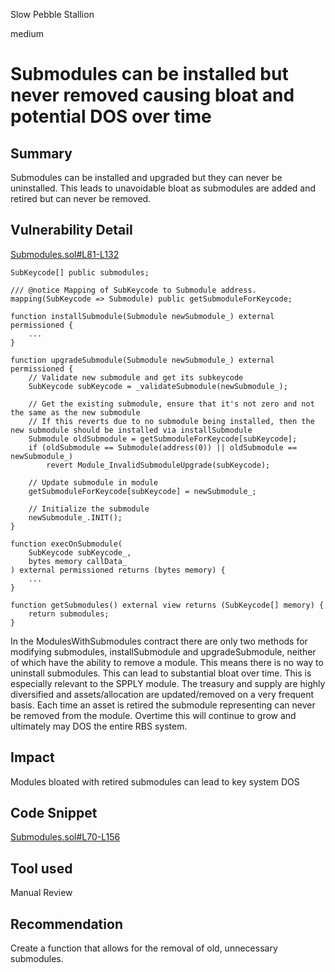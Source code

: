 Slow Pebble Stallion

medium

# Submodules can be installed but never removed causing bloat and potential DOS over time

## Summary

Submodules can be installed and upgraded but they can never be uninstalled. This leads to unavoidable bloat as submodules are added and retired but can never be removed.

## Vulnerability Detail

[Submodules.sol#L81-L132](https://github.com/sherlock-audit/2023-11-olympus/blob/main/bophades/src/Submodules.sol#L81-L132)

    SubKeycode[] public submodules;

    /// @notice Mapping of SubKeycode to Submodule address.
    mapping(SubKeycode => Submodule) public getSubmoduleForKeycode;

    function installSubmodule(Submodule newSubmodule_) external permissioned {
        ...
    }

    function upgradeSubmodule(Submodule newSubmodule_) external permissioned {
        // Validate new submodule and get its subkeycode
        SubKeycode subKeycode = _validateSubmodule(newSubmodule_);

        // Get the existing submodule, ensure that it's not zero and not the same as the new submodule
        // If this reverts due to no submodule being installed, then the new submodule should be installed via installSubmodule
        Submodule oldSubmodule = getSubmoduleForKeycode[subKeycode];
        if (oldSubmodule == Submodule(address(0)) || oldSubmodule == newSubmodule_)
            revert Module_InvalidSubmoduleUpgrade(subKeycode);

        // Update submodule in module
        getSubmoduleForKeycode[subKeycode] = newSubmodule_;

        // Initialize the submodule
        newSubmodule_.INIT();
    }

    function execOnSubmodule(
        SubKeycode subKeycode_,
        bytes memory callData_
    ) external permissioned returns (bytes memory) {
        ...
    }

    function getSubmodules() external view returns (SubKeycode[] memory) {
        return submodules;
    }

In the ModulesWithSubmodules contract there are only two methods for modifying submodules, installSubmodule and upgradeSubmodule, neither of which have the ability to remove a module. This means there is no way to uninstall submodules. This can lead to substantial bloat over time. This is especially relevant to the SPPLY module. The treasury and supply are highly diversified and assets/allocation are updated/removed on a very frequent basis. Each time an asset is retired the submodule representing can never be removed from the module. Overtime this will continue to grow and ultimately may DOS the entire RBS system.

## Impact

Modules bloated with retired submodules can lead to key system DOS

## Code Snippet

[Submodules.sol#L70-L156](https://github.com/sherlock-audit/2023-11-olympus/blob/main/bophades/src/Submodules.sol#L70-L156)

## Tool used

Manual Review

## Recommendation

Create a function that allows for the removal of old, unnecessary submodules.